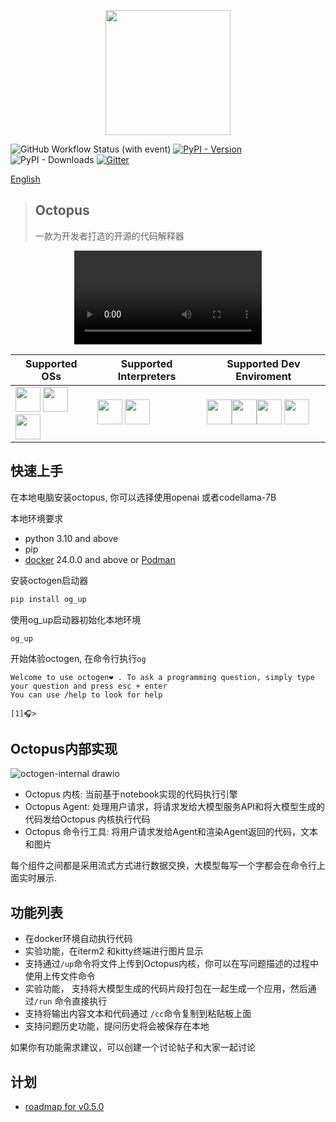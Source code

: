 <p align="center">
<img  width="200px" src="https://github.com/dbpunk-labs/octogen/assets/8623385/86af130f-7d0d-4cfb-9410-fc338426938e" align="center"/>

![GitHub Workflow Status (with event)](https://img.shields.io/github/actions/workflow/status/dbpunk-labs/octogen/ci.yaml)
[![PyPI - Version](https://img.shields.io/pypi/v/og_chat)](https://pypi.org/project/og-chat/)
![PyPI - Downloads](https://img.shields.io/pypi/dm/og_chat?logo=pypi)
[![Gitter](https://img.shields.io/gitter/room/octogen/%20)](https://app.gitter.im/#/room/#octogen:gitter.im)

[English](./README.md)
> ## Octopus
> 一款为开发者打造的开源的代码解释器

<p align="center">

<video src="https://github.com/dbpunk-labs/octogen/assets/8623385/7445cc4d-567e-4d1a-bedc-b5b566329c41" controls="controls" style="max-width: 730px;">
</video>

|Supported OSs|Supported Interpreters|Supported Dev Enviroment|
|----|-----|-----|
|<img  width="40px" src="https://github.com/dbpunk-labs/octogen/assets/8623385/31b907e9-3a6f-4e9e-b0c0-f01d1e758a21"/> <img  width="40px" src="https://github.com/dbpunk-labs/octogen/assets/8623385/565d5f93-baac-4a77-ab1c-7d845e2fdb6d"/><img  width="40px" src="https://github.com/dbpunk-labs/octogen/assets/8623385/acb7f919-ef09-446e-b1bc-0b50bc28de5a"/>|<img  width="40px" src="https://github.com/dbpunk-labs/octogen/assets/8623385/6e286d3d-55f8-43df-ade6-38065b78eda1"/> <img  width="40px" src="https://github.com/dbpunk-labs/octogen/assets/8623385/958d23a0-777c-4bb9-8480-c7350c128c3f"/>|<img  width="40px" src="https://github.com/dbpunk-labs/octogen/assets/8623385/ec8d5bff-f4cf-4870-baf9-3b0c53f39273"/><img  width="40px" src="https://github.com/dbpunk-labs/octogen/assets/8623385/70602050-6a04-4c63-bb1a-7b35e44a8c79"/><img  width="40px" src="https://github.com/dbpunk-labs/octogen/assets/8623385/fb543a9b-5235-45d4-b102-d57d21b2e237"/> <img  width="40px" src="https://github.com/dbpunk-labs/octogen/assets/8623385/8c1c5048-6c4a-40c9-b234-c5c5e0d53dc1"/>|



## 快速上手

在本地电脑安装octopus, 你可以选择使用openai 或者codellama-7B

本地环境要求
* python 3.10 and above
* pip
* [docker](https://www.docker.com/products/docker-desktop/) 24.0.0 and above or [Podman](https://podman.io/)


安装octogen启动器

```bash
pip install og_up
```

使用og_up启动器初始化本地环境
```
og_up
```

开始体验octogen, 在命令行执行`og`

```
Welcome to use octogen❤️ . To ask a programming question, simply type your question and press esc + enter
You can use /help to look for help

[1]🎧>
```

## Octopus内部实现

![octogen-internal drawio](https://github.com/dbpunk-labs/octogen/assets/8623385/95dd6f84-6de8-476a-9c66-9ab591ed9b0e)

* Octopus 内核: 当前基于notebook实现的代码执行引擎
* Octopus Agent: 处理用户请求，将请求发给大模型服务API和将大模型生成的代码发给Octopus 内核执行代码
* Octopus 命令行工具: 将用户请求发给Agent和渲染Agent返回的代码，文本和图片

每个组件之间都是采用流式方式进行数据交换，大模型每写一个字都会在命令行上面实时展示.

## 功能列表

* 在docker环境自动执行代码
* 实验功能，在iterm2 和kitty终端进行图片显示
* 支持通过`/up`命令将文件上传到Octopus内核，你可以在写问题描述的过程中使用上传文件命令
* 实验功能， 支持将大模型生成的代码片段打包在一起生成一个应用，然后通过`/run` 命令直接执行
* 支持将输出内容文本和代码通过 `/cc`命令复制到粘贴板上面
* 支持问题历史功能，提问历史将会被保存在本地

如果你有功能需求建议，可以创建一个讨论帖子和大家一起讨论

## 计划

* [roadmap for v0.5.0](https://github.com/dbpunk-labs/octogen/issues/64)

